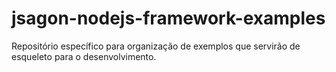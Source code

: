 # jsagon-nodejs-framework-examples
Repositório específico para organização de exemplos que servirão de esqueleto para o desenvolvimento.

